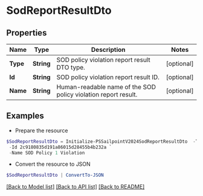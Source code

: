 # SodReportResultDto
## Properties

Name | Type | Description | Notes
------------ | ------------- | ------------- | -------------
**Type** | **String** | SOD policy violation report result DTO type. | [optional] 
**Id** | **String** | SOD policy violation report result ID. | [optional] 
**Name** | **String** | Human-readable name of the SOD policy violation report result. | [optional] 

## Examples

- Prepare the resource
```powershell
$SodReportResultDto = Initialize-PSSailpointV2024SodReportResultDto  -Type REPORT_RESULT `
 -Id 2c9180835d191a86015d28455b4b232a `
 -Name SOD Policy 1 Violation
```

- Convert the resource to JSON
```powershell
$SodReportResultDto | ConvertTo-JSON
```

[[Back to Model list]](../README.md#documentation-for-models) [[Back to API list]](../README.md#documentation-for-api-endpoints) [[Back to README]](../README.md)

